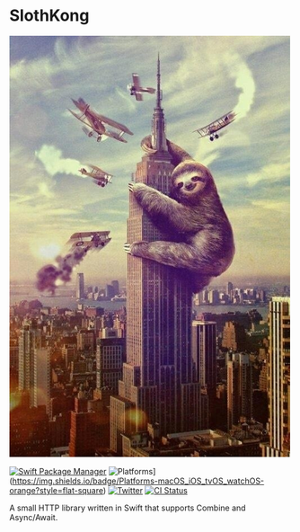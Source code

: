 # SlothKong

![SlothKong](https://raw.githubusercontent.com/dcortes22/slothkong/master/sloth.jpeg)

[![Swift Package Manager](https://img.shields.io/badge/Swift_Package_Manager-compatible-orange?style=flat-square)](https://img.shields.io/badge/Swift_Package_Manager-compatible-orange?style=flat-square)
![Platforms](https://img.shields.io/badge/Platforms-macOS_iOS_tvOS_watchOS-orange?style=flat-square)](https://img.shields.io/badge/Platforms-macOS_iOS_tvOS_watchOS-orange?style=flat-square)
[![Twitter](https://img.shields.io/badge/twitter-@dcortes22-blue.svg?style=flat-square)](https://twitter.com/dcortes22)
[![CI Status](https://img.shields.io/travis/dcortes22/ReachabilityManager.svg?style=flat)](https://travis-ci.org/dcortes22/ReachabilityManager)

A small HTTP library written in Swift that supports Combine and Async/Await.
